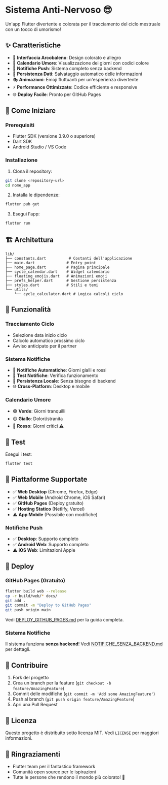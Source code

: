 # Sistema Anti-Nervoso 😎

Un'app Flutter divertente e colorata per il tracciamento del ciclo mestruale con un tocco di umorismo!

## ✨ Caratteristiche

- 🌈 **Interfaccia Arcobaleno**: Design colorato e allegro
- 📅 **Calendario Umore**: Visualizzazione dei giorni con codici colore
- 🔔 **Notifiche Push**: Sistema completo senza backend
- 💾 **Persistenza Dati**: Salvataggio automatico delle informazioni
- 🎭 **Animazioni**: Emoji fluttuanti per un'esperienza divertente
- ⚡ **Performance Ottimizzate**: Codice efficiente e responsive
- 🌐 **Deploy Facile**: Pronto per GitHub Pages

## 🚀 Come Iniziare

### Prerequisiti
- Flutter SDK (versione 3.9.0 o superiore)
- Dart SDK
- Android Studio / VS Code

### Installazione

1. Clona il repository:
```bash
git clone <repository-url>
cd nome_app
```

2. Installa le dipendenze:
```bash
flutter pub get
```

3. Esegui l'app:
```bash
flutter run
```

## 🏗️ Architettura

```
lib/
├── constants.dart          # Costanti dell'applicazione
├── main.dart              # Entry point
├── home_page.dart         # Pagina principale
├── cycle_calendar.dart    # Widget calendario
├── floating_emojis.dart   # Animazioni emoji
├── prefs_helper.dart      # Gestione persistenza
├── styles.dart            # Stili e temi
└── utils/
    └── cycle_calculator.dart # Logica calcoli ciclo
```

## 🎨 Funzionalità

### Tracciamento Ciclo
- Selezione data inizio ciclo
- Calcolo automatico prossimo ciclo
- Avviso anticipato per il partner

### Sistema Notifiche
- 🔔 **Notifiche Automatiche**: Giorni gialli e rossi
- 🧪 **Test Notifiche**: Verifica funzionamento
- 💾 **Persistenza Locale**: Senza bisogno di backend
- 🌐 **Cross-Platform**: Desktop e mobile

### Calendario Umore
- 🟢 **Verde**: Giorni tranquilli
- 🟡 **Giallo**: Dolori/stranita
- 🔴 **Rosso**: Giorni critici ⚠️

## 🧪 Test

Esegui i test:
```bash
flutter test
```

## 📱 Piattaforme Supportate

- ✅ **Web Desktop** (Chrome, Firefox, Edge)
- ✅ **Web Mobile** (Android Chrome, iOS Safari)
- ✅ **GitHub Pages** (Deploy gratuito)
- ✅ **Hosting Statico** (Netlify, Vercel)
- ⚠️ **App Mobile** (Possibile con modifiche)

### Notifiche Push
- ✅ **Desktop**: Supporto completo
- ✅ **Android Web**: Supporto completo
- ⚠️ **iOS Web**: Limitazioni Apple

## 🚀 Deploy

### GitHub Pages (Gratuito)
```bash
flutter build web --release
cp -r build/web/* docs/
git add .
git commit -m "Deploy to GitHub Pages"
git push origin main
```

Vedi [DEPLOY_GITHUB_PAGES.md](DEPLOY_GITHUB_PAGES.md) per la guida completa.

### Sistema Notifiche
Il sistema funziona **senza backend**! Vedi [NOTIFICHE_SENZA_BACKEND.md](NOTIFICHE_SENZA_BACKEND.md) per dettagli.

## 🤝 Contribuire

1. Fork del progetto
2. Crea un branch per la feature (`git checkout -b feature/AmazingFeature`)
3. Commit delle modifiche (`git commit -m 'Add some AmazingFeature'`)
4. Push al branch (`git push origin feature/AmazingFeature`)
5. Apri una Pull Request

## 📄 Licenza

Questo progetto è distribuito sotto licenza MIT. Vedi `LICENSE` per maggiori informazioni.

## 🙏 Ringraziamenti

- Flutter team per il fantastico framework
- Comunità open source per le ispirazioni
- Tutte le persone che rendono il mondo più colorato! 🌈
